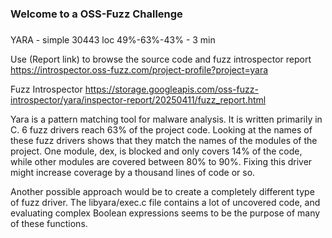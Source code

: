 ###
### Welcome to a OSS-Fuzz Challenge
###

YARA - simple 30443 loc 49%-63%-43% - 3 min

Use (Report link) to browse the source code and fuzz introspector report https://introspector.oss-fuzz.com/project-profile?project=yara

Fuzz Introspector
https://storage.googleapis.com/oss-fuzz-introspector/yara/inspector-report/20250411/fuzz_report.html

Yara is a pattern matching tool for malware analysis. It is written primarily in C. 6 fuzz drivers reach 63% of the project code.  Looking at the names of these fuzz drivers shows that they match the names of the modules of the project.  One module, dex, is blocked and only covers 14% of the code, while other modules are covered between 80% to 90%.  Fixing this driver might increase coverage by a thousand lines of code or so.  

Another possible approach would be to create a completely different type of fuzz driver.  The libyara/exec.c file contains a lot of uncovered code, and evaluating complex Boolean expressions seems to be the purpose of many of these functions.
